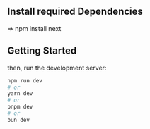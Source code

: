 ## Install required Dependencies

=> npm install next

## Getting Started

then, run the development server:

```bash
npm run dev
# or
yarn dev
# or
pnpm dev
# or
bun dev
```
